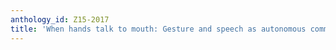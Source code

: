 ```yaml
---
anthology_id: Z15-2017
title: 'When hands talk to mouth: Gesture and speech as autonomous communicating processes'
---
```


